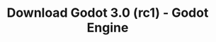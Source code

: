 ---
# Generated by /tools/generators/src/download_archive_generator !!! do not edit by hand !!!
title: 'Download Godot 3.0 (rc1) - Godot Engine'
type: 'download/archive'
name: '3.0'
flavor: 'rc1'
release_date: '2018-01-14T02:00:00-00:00'
release_notes: 'article/dev-snapshot-godot-3-0-rc-1/'
primaryPlatforms:
  - 'android.apk'
  - 'macos.universal'
  - 'windows.64'
  - 'linux_server.headless.64'
  - 'web'
  - 'templates'
links:
  android.apk:
    name: 'android.apk'
    title: 'Android'
    caption: 'Universal APK (ARM64 + ARMv7 + x86_64 + x86)'
    tags:
      - 'APK download'
      - 'ARM64/v7'
      - 'x86 (64 & 32 bit)'
    hosts:
      github_builds:
        regular: 'https://github.com/godotengine/godot-builds/releases/download/3.0-rc1/Godot_v3.0-rc1_android_editor.apk'
        mono: '#'
      github:
        regular: 'https://github.com/godotengine/godot/releases/download/3.0-rc1/Godot_v3.0-rc1_android_editor.apk'
        mono: '#'
  macos.universal:
    name: 'macos.universal'
    title: 'macOS'
    caption: 'Universal (x86_64 + Apple Silicon)'
    tags:
      - 'Intel/Apple Silicon'
      - '64 bit'
    hosts:
      github_builds:
        regular: 'https://github.com/godotengine/godot-builds/releases/download/3.0-rc1/Godot_v3.0-rc1_osx.universal.zip'
        mono: 'https://github.com/godotengine/godot-builds/releases/download/3.0-rc1/Godot_v3.0-rc1_mono_osx.universal.zip'
      github:
        regular: 'https://github.com/godotengine/godot/releases/download/3.0-rc1/Godot_v3.0-rc1_osx.universal.zip'
        mono: 'https://github.com/godotengine/godot/releases/download/3.0-rc1/Godot_v3.0-rc1_mono_osx.universal.zip'
  windows.64:
    name: 'windows.64'
    title: 'Windows'
    caption: 'Standard (x86_64)'
    tags:
      - '64 bit'
    hosts:
      github_builds:
        regular: 'https://github.com/godotengine/godot-builds/releases/download/3.0-rc1/Godot_v3.0-rc1_win64.exe.zip'
        mono: 'https://github.com/godotengine/godot-builds/releases/download/3.0-rc1/Godot_v3.0-rc1_mono_win64.zip'
      github:
        regular: 'https://github.com/godotengine/godot/releases/download/3.0-rc1/Godot_v3.0-rc1_win64.exe.zip'
        mono: 'https://github.com/godotengine/godot/releases/download/3.0-rc1/Godot_v3.0-rc1_mono_win64.zip'
  linux_server.headless.64:
    name: 'linux_server.headless.64'
    title: 'Linux Server'
    caption: 'Headless (x86_64)'
    tags:
      - '64 bit'
      - 'Headless'
    hosts:
      github_builds:
        regular: 'https://github.com/godotengine/godot-builds/releases/download/3.0-rc1/Godot_v3.0-rc1_linux_headless.64.zip'
        mono: 'https://github.com/godotengine/godot-builds/releases/download/3.0-rc1/Godot_v3.0-rc1_mono_linux_headless_64.zip'
      github:
        regular: 'https://github.com/godotengine/godot/releases/download/3.0-rc1/Godot_v3.0-rc1_linux_headless.64.zip'
        mono: 'https://github.com/godotengine/godot/releases/download/3.0-rc1/Godot_v3.0-rc1_mono_linux_headless_64.zip'
  web:
    name: 'web'
    title: 'Web editor'
    caption: ''
    tags:
      - 'Self-hosted'
      - 'Cross-platform'
    hosts:
      github_builds:
        regular: 'https://github.com/godotengine/godot-builds/releases/download/3.0-rc1/Godot_v3.0-rc1_web_editor.zip'
        mono: '#'
      github:
        regular: 'https://github.com/godotengine/godot/releases/download/3.0-rc1/Godot_v3.0-rc1_web_editor.zip'
        mono: '#'
  linux.64:
    name: 'linux.64'
    title: 'Linux'
    caption: 'Standard (x86_64)'
    tags:
      - '64 bit'
    hosts:
      github_builds:
        regular: 'https://github.com/godotengine/godot-builds/releases/download/3.0-rc1/Godot_v3.0-rc1_x11.64.zip'
        mono: 'https://github.com/godotengine/godot-builds/releases/download/3.0-rc1/Godot_v3.0-rc1_mono_x11_64.zip'
      github:
        regular: 'https://github.com/godotengine/godot/releases/download/3.0-rc1/Godot_v3.0-rc1_x11.64.zip'
        mono: 'https://github.com/godotengine/godot/releases/download/3.0-rc1/Godot_v3.0-rc1_mono_x11_64.zip'
  linux.32:
    name: 'linux.32'
    title: 'Linux'
    caption: 'Standard (x86)'
    tags:
      - '32 bit'
    hosts:
      github_builds:
        regular: 'https://github.com/godotengine/godot-builds/releases/download/3.0-rc1/Godot_v3.0-rc1_x11.32.zip'
        mono: 'https://github.com/godotengine/godot-builds/releases/download/3.0-rc1/Godot_v3.0-rc1_mono_x11_32.zip'
      github:
        regular: 'https://github.com/godotengine/godot/releases/download/3.0-rc1/Godot_v3.0-rc1_x11.32.zip'
        mono: 'https://github.com/godotengine/godot/releases/download/3.0-rc1/Godot_v3.0-rc1_mono_x11_32.zip'
  windows.32:
    name: 'windows.32'
    title: 'Windows'
    caption: 'Standard (x86)'
    tags:
      - '32 bit'
    hosts:
      github_builds:
        regular: 'https://github.com/godotengine/godot-builds/releases/download/3.0-rc1/Godot_v3.0-rc1_win32.exe.zip'
        mono: 'https://github.com/godotengine/godot-builds/releases/download/3.0-rc1/Godot_v3.0-rc1_mono_win32.zip'
      github:
        regular: 'https://github.com/godotengine/godot/releases/download/3.0-rc1/Godot_v3.0-rc1_win32.exe.zip'
        mono: 'https://github.com/godotengine/godot/releases/download/3.0-rc1/Godot_v3.0-rc1_mono_win32.zip'
  linux_server.64:
    name: 'linux_server.64'
    title: 'Linux Server'
    caption: 'Standard (x86_64)'
    tags:
      - '64 bit'
    hosts:
      github_builds:
        regular: 'https://github.com/godotengine/godot-builds/releases/download/3.0-rc1/Godot_v3.0-rc1_linux_server.64.zip'
        mono: 'https://github.com/godotengine/godot-builds/releases/download/3.0-rc1/Godot_v3.0-rc1_mono_linux_server_64.zip'
      github:
        regular: 'https://github.com/godotengine/godot/releases/download/3.0-rc1/Godot_v3.0-rc1_linux_server.64.zip'
        mono: 'https://github.com/godotengine/godot/releases/download/3.0-rc1/Godot_v3.0-rc1_mono_linux_server_64.zip'
  aar_library:
    name: 'aar_library'
    title: 'AAR library'
    caption: ''
    tags:
      - 'Android plugins'
      - 'Java'
      - 'Kotlin'
    hosts:
      github_builds:
        regular: 'https://github.com/godotengine/godot-builds/releases/download/3.0-rc1/godot-lib.3.0.rc1.release.aar'
        mono: 'https://github.com/godotengine/godot-builds/releases/download/3.0-rc1/godot-lib.3.0.rc1.mono.release.aar'
      github:
        regular: 'https://github.com/godotengine/godot/releases/download/3.0-rc1/godot-lib.3.0.rc1.release.aar'
        mono: 'https://github.com/godotengine/godot/releases/download/3.0-rc1/godot-lib.3.0.rc1.mono.release.aar'
  templates:
    name: 'templates'
    title: 'Export templates'
    caption: ''
    tags:
      - 'Used to export your games to all supported platforms'
    hosts:
      github_builds:
        regular: 'https://github.com/godotengine/godot-builds/releases/download/3.0-rc1/Godot_v3.0-rc1_export_templates.tpz'
        mono: 'https://github.com/godotengine/godot-builds/releases/download/3.0-rc1/Godot_v3.0-rc1_mono_export_templates.tpz'
      github:
        regular: 'https://github.com/godotengine/godot/releases/download/3.0-rc1/Godot_v3.0-rc1_export_templates.tpz'
        mono: 'https://github.com/godotengine/godot/releases/download/3.0-rc1/Godot_v3.0-rc1_mono_export_templates.tpz'
---